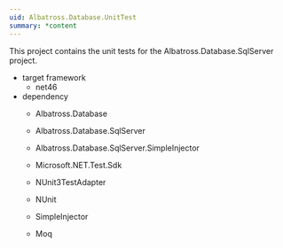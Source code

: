 ```yaml
---
uid: Albatross.Database.UnitTest
summary: *content
---
```


This project contains the unit tests for the Albatross.Database.SqlServer project.

* target framework
    * net46
* dependency
    * Albatross.Database
    * Albatross.Database.SqlServer
    * Albatross.Database.SqlServer.SimpleInjector
    * Microsoft.NET.Test.Sdk
    * NUnit3TestAdapter
    * NUnit
    
    * SimpleInjector
    * Moq